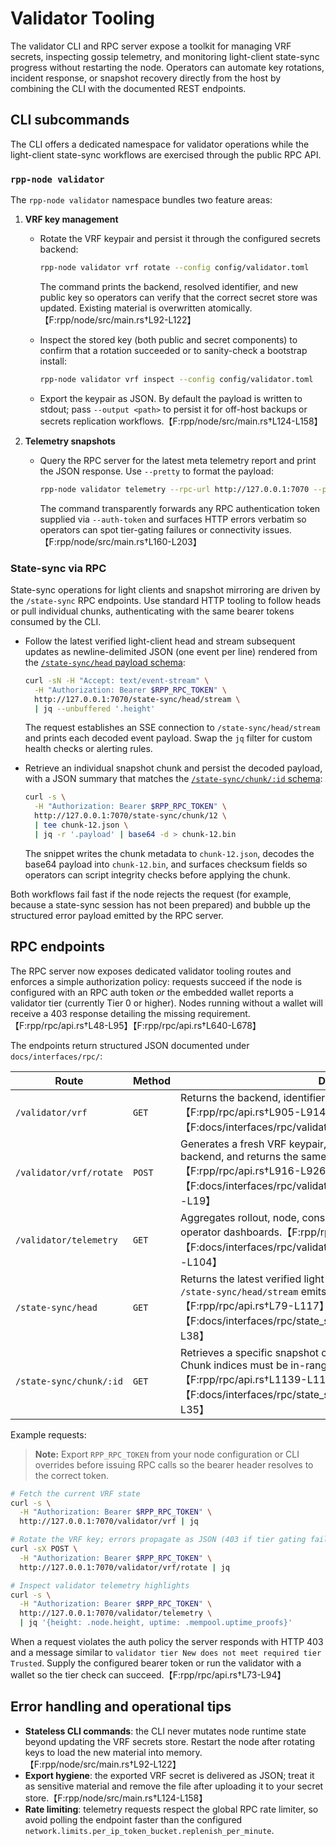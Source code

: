 # Validator Tooling

The validator CLI and RPC server expose a toolkit for managing VRF secrets,
inspecting gossip telemetry, and monitoring light-client state-sync progress
without restarting the node. Operators can automate key rotations, incident
response, or snapshot recovery directly from the host by combining the CLI with
the documented REST endpoints.

## CLI subcommands

The CLI offers a dedicated namespace for validator operations while the
light-client state-sync workflows are exercised through the public RPC API.

### `rpp-node validator`

The `rpp-node validator` namespace bundles two feature areas:

1. **VRF key management**
   * Rotate the VRF keypair and persist it through the configured secrets
     backend:

     ```sh
     rpp-node validator vrf rotate --config config/validator.toml
     ```

     The command prints the backend, resolved identifier, and new public key so
     operators can verify that the correct secret store was updated. Existing
     material is overwritten atomically.【F:rpp/node/src/main.rs†L92-L122】

   * Inspect the stored key (both public and secret components) to confirm that
     a rotation succeeded or to sanity-check a bootstrap install:

     ```sh
     rpp-node validator vrf inspect --config config/validator.toml
     ```

   * Export the keypair as JSON. By default the payload is written to stdout;
     pass `--output <path>` to persist it for off-host backups or secrets
     replication workflows.【F:rpp/node/src/main.rs†L124-L158】

2. **Telemetry snapshots**
   * Query the RPC server for the latest meta telemetry report and print the
     JSON response. Use `--pretty` to format the payload:

     ```sh
     rpp-node validator telemetry --rpc-url http://127.0.0.1:7070 --pretty
     ```

     The command transparently forwards any RPC authentication token supplied
     via `--auth-token` and surfaces HTTP errors verbatim so operators can spot
     tier-gating failures or connectivity issues.【F:rpp/node/src/main.rs†L160-L203】

### State-sync via RPC

State-sync operations for light clients and snapshot mirroring are driven by
the `/state-sync` RPC endpoints. Use standard HTTP tooling to follow heads or
pull individual chunks, authenticating with the same bearer tokens consumed by
the CLI.

* Follow the latest verified light-client head and stream subsequent updates as
  newline-delimited JSON (one event per line) rendered from the
  [`/state-sync/head` payload schema](./interfaces/rpc/state_sync_head_response.jsonschema):

  ```sh
  curl -sN -H "Accept: text/event-stream" \
    -H "Authorization: Bearer $RPP_RPC_TOKEN" \
    http://127.0.0.1:7070/state-sync/head/stream \
    | jq --unbuffered '.height'
  ```

  The request establishes an SSE connection to `/state-sync/head/stream` and
  prints each decoded event payload. Swap the `jq` filter for custom health
  checks or alerting rules.

* Retrieve an individual snapshot chunk and persist the decoded payload, with a
  JSON summary that matches the
  [`/state-sync/chunk/:id` schema](./interfaces/rpc/state_sync_chunk_response.jsonschema):

  ```sh
  curl -s \
    -H "Authorization: Bearer $RPP_RPC_TOKEN" \
    http://127.0.0.1:7070/state-sync/chunk/12 \
    | tee chunk-12.json \
    | jq -r '.payload' | base64 -d > chunk-12.bin
  ```

  The snippet writes the chunk metadata to `chunk-12.json`, decodes the base64
  payload into `chunk-12.bin`, and surfaces checksum fields so operators can
  script integrity checks before applying the chunk.

Both workflows fail fast if the node rejects the request (for example, because a
state-sync session has not been prepared) and bubble up the structured error
payload emitted by the RPC server.

## RPC endpoints

The RPC server now exposes dedicated validator tooling routes and enforces a
simple authorization policy: requests succeed if the node is configured with an
RPC auth token _or_ the embedded wallet reports a validator tier (currently
Tier 0 or higher). Nodes running without a wallet will receive a 403 response
detailing the missing requirement.【F:rpp/rpc/api.rs†L48-L95】【F:rpp/rpc/api.rs†L640-L678】

The endpoints return structured JSON documented under `docs/interfaces/rpc/`:

| Route | Method | Description |
| ----- | ------ | ----------- |
| `/validator/vrf` | `GET` | Returns the backend, identifier, and public key if one is present.【F:rpp/rpc/api.rs†L905-L914】【F:docs/interfaces/rpc/validator_vrf_response.jsonschema†L1-L19】 |
| `/validator/vrf/rotate` | `POST` | Generates a fresh VRF keypair, stores it via the configured secrets backend, and returns the same payload as the `GET` endpoint.【F:rpp/rpc/api.rs†L916-L926】【F:docs/interfaces/rpc/validator_vrf_rotate_response.jsonschema†L1-L19】 |
| `/validator/telemetry` | `GET` | Aggregates rollout, node, consensus, and mempool telemetry for operator dashboards.【F:rpp/rpc/api.rs†L1246-L1271】【F:docs/interfaces/rpc/validator_telemetry_response.jsonschema†L1-L104】 |
| `/state-sync/head` | `GET` | Returns the latest verified light-client head. The streaming variant at `/state-sync/head/stream` emits the same payload as SSE events.【F:rpp/rpc/api.rs†L79-L117】【F:docs/interfaces/rpc/state_sync_head_response.jsonschema†L1-L38】 |
| `/state-sync/chunk/:id` | `GET` | Retrieves a specific snapshot chunk for the active state-sync session. Chunk indices must be in-range for the advertised session metadata.【F:rpp/rpc/api.rs†L1139-L1180】【F:docs/interfaces/rpc/state_sync_chunk_response.jsonschema†L1-L35】 |

Example requests:

> **Note:** Export `RPP_RPC_TOKEN` from your node configuration or CLI
> overrides before issuing RPC calls so the bearer header resolves to the
> correct token.

```sh
# Fetch the current VRF state
curl -s \
  -H "Authorization: Bearer $RPP_RPC_TOKEN" \
  http://127.0.0.1:7070/validator/vrf | jq

# Rotate the VRF key; errors propagate as JSON (403 if tier gating fails)
curl -sX POST \
  -H "Authorization: Bearer $RPP_RPC_TOKEN" \
  http://127.0.0.1:7070/validator/vrf/rotate | jq

# Inspect validator telemetry highlights
curl -s \
  -H "Authorization: Bearer $RPP_RPC_TOKEN" \
  http://127.0.0.1:7070/validator/telemetry \
  | jq '{height: .node.height, uptime: .mempool.uptime_proofs}'
```

When a request violates the auth policy the server responds with HTTP 403 and a
message similar to `validator tier New does not meet required tier Trusted`.
Supply the configured bearer token or run the validator with a wallet so the
tier check can succeed.【F:rpp/rpc/api.rs†L73-L94】

## Error handling and operational tips

* **Stateless CLI commands**: the CLI never mutates node runtime state beyond
  updating the VRF secrets store. Restart the node after rotating keys to load
  the new material into memory.【F:rpp/node/src/main.rs†L92-L122】
* **Export hygiene**: the exported VRF secret is delivered as JSON; treat it as
  sensitive material and remove the file after uploading it to your secret
  store.【F:rpp/node/src/main.rs†L124-L158】
* **Rate limiting**: telemetry requests respect the global RPC rate limiter, so
  avoid polling the endpoint faster than the configured
  `network.limits.per_ip_token_bucket.replenish_per_minute`.
